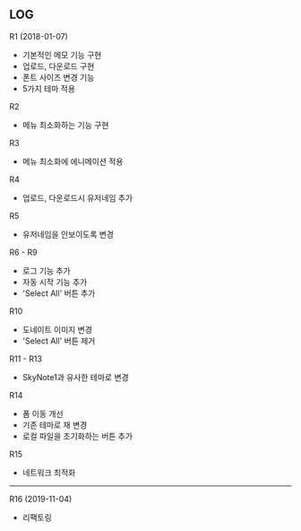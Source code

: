## LOG

R1 (2018-01-07)
- 기본적인 메모 기능 구현
- 업로드, 다운로드 구현
- 폰트 사이즈 변경 기능
- 5가지 테마 적용

R2
- 메뉴 최소화하는 기능 구현

R3
- 메뉴 최소화에 에니메이션 적용

R4
- 업로드, 다운로드시 유저네임 추가

R5
- 유저네임을 안보이도록 변경

R6 - R9
- 로그 기능 추가
- 자동 시작 기능 추가
- 'Select All' 버튼 추가

R10
- 도네이트 이미지 변경
- 'Select All' 버튼 제거

R11 - R13
- SkyNote1과 유사한 테마로 변경

R14
- 폼 이동 개선
- 기존 테마로 재 변경
- 로컬 파일을 초기화하는 버튼 추가

R15
- 네트워크 최적화

---

R16 (2019-11-04)
- 리팩토링
